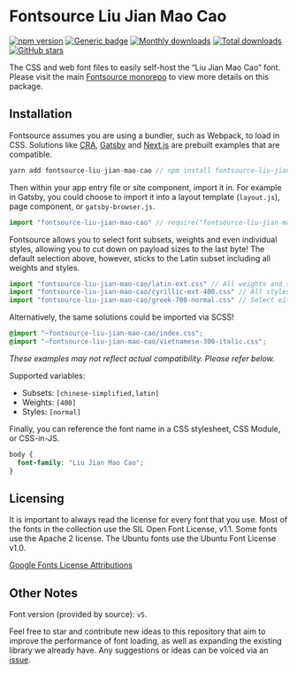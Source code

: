 # Fontsource Liu Jian Mao Cao

[![npm version](https://badge.fury.io/js/fontsource-liu-jian-mao-cao.svg)](https://www.npmjs.com/package/fontsource-liu-jian-mao-cao) [![Generic badge](https://img.shields.io/badge/fontsource-passing-brightgreen)](https://github.com/DecliningLotus/fontsource) [![Monthly downloads](https://badgen.net/npm/dm/fontsource-liu-jian-mao-cao)](https://github.com/DecliningLotus/fontsource) [![Total downloads](https://badgen.net/npm/dt/fontsource-liu-jian-mao-cao)](https://github.com/DecliningLotus/fontsource) [![GitHub stars](https://img.shields.io/github/stars/DecliningLotus/fontsource.svg?style=social&label=Star)](https://GitHub.com/DecliningLotus/fontsource/stargazers/)

The CSS and web font files to easily self-host the “Liu Jian Mao Cao” font. Please visit the main [Fontsource monorepo](https://github.com/DecliningLotus/fontsource) to view more details on this package.

## Installation

Fontsource assumes you are using a bundler, such as Webpack, to load in CSS. Solutions like [CRA](https://create-react-app.dev/), [Gatsby](https://www.gatsbyjs.org/) and [Next.js](https://nextjs.org/) are prebuilt examples that are compatible.

```javascript
yarn add fontsource-liu-jian-mao-cao // npm install fontsource-liu-jian-mao-cao
```

Then within your app entry file or site component, import it in. For example in Gatsby, you could choose to import it into a layout template (`layout.js`), page component, or `gatsby-browser.js`.

```javascript
import "fontsource-liu-jian-mao-cao" // require("fontsource-liu-jian-mao-cao")
```

Fontsource allows you to select font subsets, weights and even individual styles, allowing you to cut down on payload sizes to the last byte! The default selection above, however, sticks to the Latin subset including all weights and styles.

```javascript
import "fontsource-liu-jian-mao-cao/latin-ext.css" // All weights and styles included.
import "fontsource-liu-jian-mao-cao/cyrillic-ext-400.css" // All styles included.
import "fontsource-liu-jian-mao-cao/greek-700-normal.css" // Select either normal or italic.
```

Alternatively, the same solutions could be imported via SCSS!

```scss
@import "~fontsource-liu-jian-mao-cao/index.css";
@import "~fontsource-liu-jian-mao-cao/vietnamese-300-italic.css";
```

_These examples may not reflect actual compatibility. Please refer below._

Supported variables:

- Subsets: `[chinese-simplified,latin]`
- Weights: `[400]`
- Styles: `[normal]`

Finally, you can reference the font name in a CSS stylesheet, CSS Module, or CSS-in-JS.

```css
body {
  font-family: "Liu Jian Mao Cao";
}
```

## Licensing

It is important to always read the license for every font that you use.
Most of the fonts in the collection use the SIL Open Font License, v1.1. Some fonts use the Apache 2 license. The Ubuntu fonts use the Ubuntu Font License v1.0.

[Google Fonts License Attributions](https://fonts.google.com/attribution)

## Other Notes

Font version (provided by source): `v5`.

Feel free to star and contribute new ideas to this repository that aim to improve the performance of font loading, as well as expanding the existing library we already have. Any suggestions or ideas can be voiced via an [issue](https://github.com/DecliningLotus/fontsource/issues).
